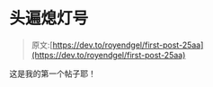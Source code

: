 # 头遍熄灯号

> 原文:[https://dev.to/royendgel/first-post-25aa](https://dev.to/royendgel/first-post-25aa)

这是我的第一个帖子耶！